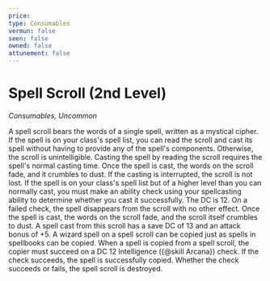```yaml
---
price: 
type: Consumables
vermun: false
seen: false
owned: false
attunement: false
---
```

# Spell Scroll (2nd Level)

*Consumables, Uncommon*

A spell scroll bears the words of a single spell, written as a mystical cipher. If the spell is on your class's spell list, you can read the scroll and cast its spell without having to provide any of the spell's components. Otherwise, the scroll is unintelligible. Casting the spell by reading the scroll requires the spell's normal casting time. Once the spell is cast, the words on the scroll fade, and it crumbles to dust. If the casting is interrupted, the scroll is not lost. If the spell is on your class's spell list but of a higher level than you can normally cast, you must make an ability check using your spellcasting ability to determine whether you cast it successfully. The DC is 12. On a failed check, the spell disappears from the scroll with no other effect. Once the spell is cast, the words on the scroll fade, and the scroll itself crumbles to dust. A spell cast from this scroll has a save DC of 13 and an attack bonus of +5. A wizard spell on a spell scroll can be copied just as spells in spellbooks can be copied. When a spell is copied from a spell scroll, the copier must succeed on a DC 12 Intelligence ({@skill Arcana}) check. If the check succeeds, the spell is successfully copied. Whether the check succeeds or fails, the spell scroll is destroyed.